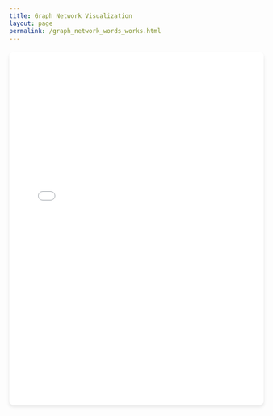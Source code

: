 ```yaml
---
title: Graph Network Visualization
layout: page
permalink: /graph_network_words_works.html
---
```


<div class="responsive-network-iframe">
  <iframe src="{{ site.baseurl }}/assets/network_graph_words_work_layout.html" 
          allowfullscreen>
  </iframe>
</div>

<style>
.responsive-network-iframe {
  width: 100%;
  height: 800px; /* Much taller for desktop */
  border-radius: 8px;
  overflow: hidden;
  box-shadow: 0 4px 6px rgba(0,0,0,0.1);
  margin: 20px 0;
}

.responsive-network-iframe iframe {
  width: 100%;
  height: 100%;
  border: none;
  transform-origin: 0 0;
}

/* Tablet adjustments */
@media (max-width: 1024px) {
  .responsive-network-iframe {
    height: 700px;
  }
}

/* Mobile optimizations */
@media (max-width: 768px) {
  .responsive-network-iframe {
    height: 80vh; /* Use viewport height on mobile */
    min-height: 500px;
    margin: 10px -15px; /* Extend to screen edges */
    border-radius: 0;
  }
  
  .responsive-network-iframe iframe {
    transform: scale(1.1); /* Slight scale for better readability */
    width: 90.9%;
    height: 90.9%;
  }
}

/* Small phones */
@media (max-width: 480px) {
  .responsive-network-iframe {
    height: 85vh;
    min-height: 450px;
  }
  
  .responsive-network-iframe iframe {
    transform: scale(1.2);
    width: 83.33%;
    height: 83.33%;
  }
}
</style>

